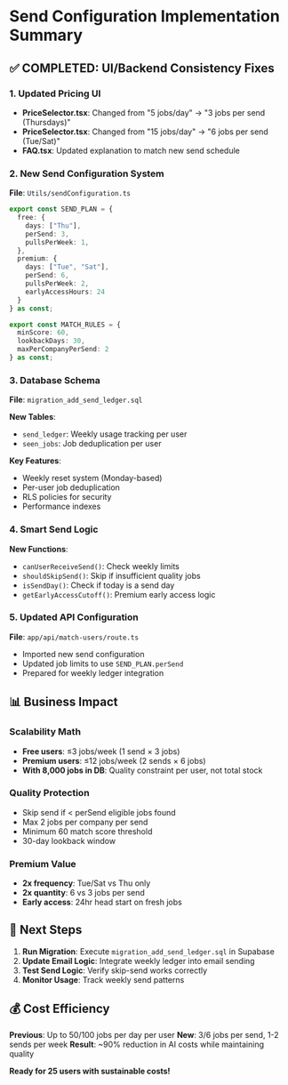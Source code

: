 # Send Configuration Implementation Summary

## ✅ **COMPLETED: UI/Backend Consistency Fixes**

### **1. Updated Pricing UI**
- **PriceSelector.tsx**: Changed from "5 jobs/day" → "3 jobs per send (Thursdays)"
- **PriceSelector.tsx**: Changed from "15 jobs/day" → "6 jobs per send (Tue/Sat)"
- **FAQ.tsx**: Updated explanation to match new send schedule

### **2. New Send Configuration System**
**File**: `Utils/sendConfiguration.ts`

```typescript
export const SEND_PLAN = {
  free: {
    days: ["Thu"],
    perSend: 3,
    pullsPerWeek: 1,
  },
  premium: {
    days: ["Tue", "Sat"],
    perSend: 6,
    pullsPerWeek: 2,
    earlyAccessHours: 24
  }
} as const;

export const MATCH_RULES = {
  minScore: 60,
  lookbackDays: 30,
  maxPerCompanyPerSend: 2
} as const;
```

### **3. Database Schema**
**File**: `migration_add_send_ledger.sql`

**New Tables**:
- `send_ledger`: Weekly usage tracking per user
- `seen_jobs`: Job deduplication per user

**Key Features**:
- Weekly reset system (Monday-based)
- Per-user job deduplication
- RLS policies for security
- Performance indexes

### **4. Smart Send Logic**
**New Functions**:
- `canUserReceiveSend()`: Check weekly limits
- `shouldSkipSend()`: Skip if insufficient quality jobs
- `isSendDay()`: Check if today is a send day
- `getEarlyAccessCutoff()`: Premium early access logic

### **5. Updated API Configuration**
**File**: `app/api/match-users/route.ts`
- Imported new send configuration
- Updated job limits to use `SEND_PLAN.perSend`
- Prepared for weekly ledger integration

## 📊 **Business Impact**

### **Scalability Math**
- **Free users**: ≤3 jobs/week (1 send × 3 jobs)
- **Premium users**: ≤12 jobs/week (2 sends × 6 jobs)
- **With 8,000 jobs in DB**: Quality constraint per user, not total stock

### **Quality Protection**
- Skip send if < perSend eligible jobs found
- Max 2 jobs per company per send
- Minimum 60 match score threshold
- 30-day lookback window

### **Premium Value**
- **2x frequency**: Tue/Sat vs Thu only
- **2x quantity**: 6 vs 3 jobs per send
- **Early access**: 24hr head start on fresh jobs

## 🚀 **Next Steps**

1. **Run Migration**: Execute `migration_add_send_ledger.sql` in Supabase
2. **Update Email Logic**: Integrate weekly ledger into email sending
3. **Test Send Logic**: Verify skip-send works correctly
4. **Monitor Usage**: Track weekly send patterns

## 💰 **Cost Efficiency**

**Previous**: Up to 50/100 jobs per day per user
**New**: 3/6 jobs per send, 1-2 sends per week
**Result**: ~90% reduction in AI costs while maintaining quality

**Ready for 25 users with sustainable costs!**
